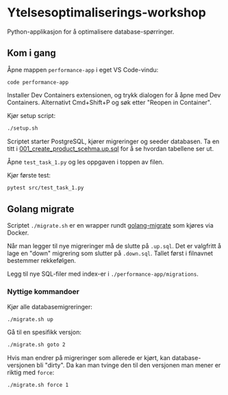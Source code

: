 # Ytelsesoptimaliserings-workshop

Python-applikasjon for å optimalisere database-spørringer.

## Kom i gang

Åpne mappen `performance-app` i eget VS Code-vindu:
```
code performance-app
```

Installer Dev Containers extensionen, og trykk dialogen for å åpne med Dev Containers.
Alternativt Cmd+Shift+P og søk etter "Reopen in Container".

Kjør setup script:
```bash
./setup.sh
```

Scriptet starter PostgreSQL, kjører migreringer og seeder databasen.
Ta en titt i [001_create_product_scehma.up.sql](migrations/001_create_product_schema.up.sql) for å se hvordan tabellene ser ut.

Åpne `test_task_1.py` og les oppgaven i toppen av filen.

Kjør første test:
```bash
pytest src/test_task_1.py
```

## Golang migrate

Scriptet `./migrate.sh` er en wrapper rundt [golang-migrate](https://github.com/golang-migrate/migrate) som kjøres via Docker.

Når man legger til nye migreringer må de slutte på `.up.sql`.
Det er valgfritt å lage en "down" migrering som slutter på `.down.sql`.
Tallet først i filnavnet bestemmer rekkefølgen.

Legg til nye SQL-filer med index-er i `./performance-app/migrations`.

### Nyttige kommandoer

Kjør alle databasemigreringer:
```bash
./migrate.sh up
```

Gå til en spesifikk versjon:
```bash
./migrate.sh goto 2
```

Hvis man endrer på migreringer som allerede er kjørt, kan database-versjonen bli "dirty".
Da kan man tvinge den til den versjonen man mener er riktig med `force`:

```bash
./migrate.sh force 1
```
